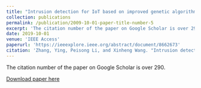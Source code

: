 ```yaml
---
title: "Intrusion detection for IoT based on improved genetic algorithm and deep belief network"
collection: publications
permalink: /publication/2009-10-01-paper-title-number-5
excerpt: 'The citation number of the paper on Google Scholar is over 290.'
date: 2019-10-01
venue: 'IEEE Access'
paperurl: 'https://ieeexplore.ieee.org/abstract/document/8662673'
citation: 'Zhang, Ying, Peisong Li, and Xinheng Wang. "Intrusion detection for IoT based on improved genetic algorithm and deep belief network." IEEE Access 7 (2019): 31711-31722.'
---
```

The citation number of the paper on Google Scholar is over 290.

[Download paper here](https://peisong0109.github.io/files/Intrusion_Detection_for_IoT_Based_on_Improved_Genetic_Algorithm_and_Deep_Belief_Network.pdf)
